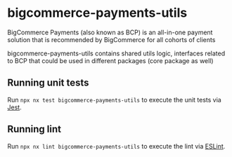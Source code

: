 # bigcommerce-payments-utils

BigCommerce Payments (also known as BCP) is an all-in-one payment solution that is recommended by BigCommerce for all cohorts of clients

bigcommerce-payments-utils contains shared utils logic, interfaces related to BCP that could be used in different packages (core package as well)

## Running unit tests

Run `npx nx test bigcommerce-payments-utils` to execute the unit tests via [Jest](https://jestjs.io).

## Running lint

Run `npx nx lint bigcommerce-payments-utils` to execute the lint via [ESLint](https://eslint.org/).

